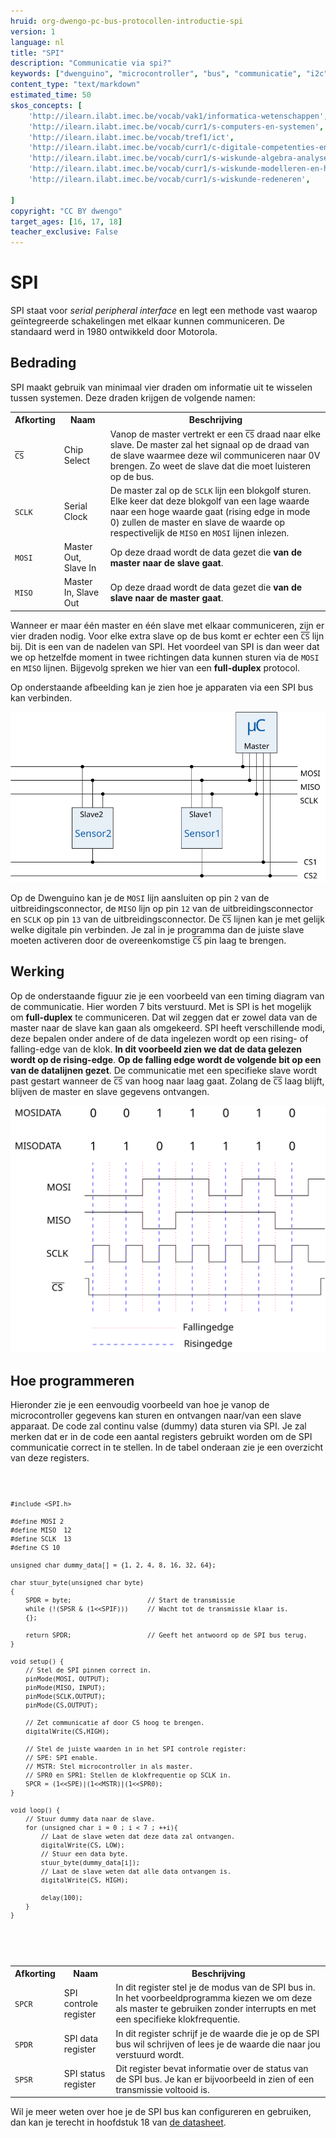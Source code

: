 ```yaml
---
hruid: org-dwengo-pc-bus-protocollen-introductie-spi
version: 1
language: nl
title: "SPI"
description: "Communicatie via spi?"
keywords: ["dwenguino", "microcontroller", "bus", "communicatie", "i2c", "spi", "uart", "can"]
content_type: "text/markdown"
estimated_time: 50
skos_concepts: [
    'http://ilearn.ilabt.imec.be/vocab/vak1/informatica-wetenschappen', 
    'http://ilearn.ilabt.imec.be/vocab/curr1/s-computers-en-systemen',
    'http://ilearn.ilabt.imec.be/vocab/tref1/ict',
    'http://ilearn.ilabt.imec.be/vocab/curr1/c-digitale-competenties-en-mediawijsheid',
    'http://ilearn.ilabt.imec.be/vocab/curr1/s-wiskunde-algebra-analyse',
    'http://ilearn.ilabt.imec.be/vocab/curr1/s-wiskunde-modelleren-en-heuristiek',
    'http://ilearn.ilabt.imec.be/vocab/curr1/s-wiskunde-redeneren',

]
copyright: "CC BY dwengo"
target_ages: [16, 17, 18]
teacher_exclusive: False
---
```


# SPI

SPI staat voor *serial peripheral interface* en legt een methode vast waarop geïntegreerde schakelingen met elkaar kunnen communiceren. De standaard werd in 1980 ontwikkeld door Motorola. 

## Bedrading

SPI maakt gebruik van minimaal vier draden om informatie uit te wisselen tussen systemen. Deze draden krijgen de volgende namen:

<table>
<tr>
<th>Afkorting</th>
<th>Naam</th>
<th>Beschrijving</th>
</tr>
<tr>
<td><code class="lang-cpp" style="text-decoration:overline">CS</code></td>
<td>Chip Select</td>
<td>Vanop de master vertrekt er een <code class="lang-cpp" style="text-decoration:overline">CS</code> draad naar elke slave. De master zal het signaal op de draad van de slave waarmee deze wil communiceren naar 0V brengen. Zo weet de slave dat die moet luisteren op de bus.</td>
</tr>
<tr>
<td><code class="lang-cpp">SCLK</code></td>
<td>Serial Clock</td>
<td>De master zal op de <code class="lang-cpp">SCLK</code> lijn een blokgolf sturen. Elke keer dat deze blokgolf van een lage waarde naar een hoge waarde gaat (rising edge in mode 0) zullen de master en slave de waarde op respectivelijk de <code class="lang-cpp">MISO</code> en <code class="lang-cpp">MOSI</code> lijnen inlezen.</td>
</tr>
<tr>
<td><code class="lang-cpp">MOSI</code></td>
<td>Master Out, Slave In</td>
<td>Op deze draad wordt de data gezet die <strong>van de master naar de slave gaat</strong>.</td>
</tr>
<tr>
<td><code class="lang-cpp">MISO</code></td>
<td>Master In, Slave Out</td>
<td>Op deze draad wordt de data gezet die <strong>van de slave naar de master gaat</strong>.</td>
</tr>
</table>

Wanneer er maar één master en één slave met elkaar communiceren, zijn er vier draden nodig. Voor elke extra slave op de bus komt er echter een <code class="lang-cpp" style="text-decoration:overline">CS</code> lijn bij. Dit is een van de nadelen van SPI. Het voordeel van SPI is dan weer dat we op hetzelfde moment in twee richtingen data kunnen sturen via de <code class="lang-cpp">MOSI</code> en <code class="lang-cpp">MISO</code> lijnen. Bijgevolg spreken we hier van een **full-duplex** protocol.

Op onderstaande afbeelding kan je zien hoe je apparaten via een SPI bus kan verbinden.

![Een voorbeeld van een SPI schakeling.](images/spi.svg)

Op de Dwenguino kan je de <code class="lang-cpp">MOSI</code> lijn aansluiten op pin <code class="lang-cpp">2</code> van de uitbreidingsconnector, de <code class="lang-cpp">MISO</code> lijn op pin <code class="lang-cpp">12</code> van de uitbreidingsconnector en <code class="lang-cpp">SCLK</code> op pin <code class="lang-cpp">13</code> van de uitbreidingsconnector. De <code class="lang-cpp" style="text-decoration:overline">CS</code> lijnen kan je met gelijk welke digitale pin verbinden. Je zal in je programma dan de juiste slave moeten activeren door de overeenkomstige <code class="lang-cpp" style="text-decoration:overline">CS</code> pin laag te brengen.

## Werking

Op de onderstaande figuur zie je een voorbeeld van een timing diagram van de communicatie. Hier worden 7 bits verstuurd. Met is SPI is het mogelijk om **full-duplex** te communiceren. Dat wil zeggen dat er zowel data van de master naar de slave kan gaan als omgekeerd. SPI heeft verschillende modi, deze bepalen onder andere of de data ingelezen wordt op een rising- of falling-edge van de klok. **In dit voorbeeld zien we dat de data gelezen wordt op de rising-edge**. **Op de falling edge wordt de volgende bit op een van de datalijnen gezet**. De communicatie met een specifieke slave wordt past gestart wanneer de <code class="lang-cpp" style="text-decoration:overline">CS</code> van hoog naar laag gaat. Zolang de <code class="lang-cpp" style="text-decoration:overline">CS</code> laag blijft, blijven de master en slave gegevens ontvangen.

![Voorbeeld SPI timing diagram](images/spi_timing_diagram.svg)

## Hoe programmeren

Hieronder zie je een eenvoudig voorbeeld van hoe je vanop de microcontroller gegevens kan sturen en ontvangen naar/van een slave apparaat. De code zal continu valse (dummy) data sturen via SPI. Je zal merken dat er in de code een aantal registers gebruikt worden om de SPI communicatie correct in te stellen. In de tabel onderaan zie je een overzicht van deze registers.

<div class="dwengo-content dwengo-code-simulator">
    <pre>
<code class="language-cpp" data-filename="filename.cpp">

    #include <SPI.h>

    #define MOSI 2
    #define MISO  12
    #define SCLK  13
    #define CS 10

    unsigned char dummy_data[] = {1, 2, 4, 8, 16, 32, 64};

    char stuur_byte(unsigned char byte)
    {
        SPDR = byte;                    // Start de transmissie
        while (!(SPSR & (1<<SPIF)))     // Wacht tot de transmissie klaar is.
        {};

        return SPDR;                    // Geeft het antwoord op de SPI bus terug.
    }

    void setup() {
        // Stel de SPI pinnen correct in.
        pinMode(MOSI, OUTPUT);
        pinMode(MISO, INPUT);
        pinMode(SCLK,OUTPUT);
        pinMode(CS,OUTPUT);

        // Zet communicatie af door CS hoog te brengen.
        digitalWrite(CS,HIGH); 

        // Stel de juiste waarden in in het SPI controle register:
        // SPE: SPI enable.
        // MSTR: Stel microcontroller in als master.
        // SPR0 en SPR1: Stellen de klokfrequentie op SCLK in.
        SPCR = (1<<SPE)|(1<<MSTR)|(1<<SPR0);
    }

    void loop() {
        // Stuur dummy data naar de slave.
        for (unsigned char i = 0 ; i < 7 ; ++i){
            // Laat de slave weten dat deze data zal ontvangen.
            digitalWrite(CS, LOW); 
            // Stuur een data byte.
            stuur_byte(dummy_data[i]);
            // Laat de slave weten dat alle data ontvangen is.
            digitalWrite(CS, HIGH);

            delay(100);
        }
    }


</code>
    </pre>
</div>

<table>
<tr>
<th>Afkorting</th>
<th>Naam</th>
<th>Beschrijving</th>
</tr>
<tr>
<td><code class="lang-cpp">SPCR</code></td>
<td>SPI controle register</td>
<td>In dit register stel je de modus van de SPI bus in. In het voorbeeldprogramma kiezen we om deze als master te gebruiken zonder interrupts en met een specifieke klokfrequentie.</td>
</tr>
<tr>
<td><code class="lang-cpp">SPDR</code></td>
<td>SPI data register</td>
<td>In dit register schrijf je de waarde die je op de SPI bus wil schrijven of lees je de waarde die naar jou verstuurd wordt.</td>
</tr>
<tr>
<td><code class="lang-cpp">SPSR</code></td>
<td>SPI status register</td>
<td>Dit register bevat informatie over de status van de SPI bus. Je kan er bijvoorbeeld in zien of een transmissie voltooid is.</td>
</tr>
</table>

Wil je meer weten over hoe je de SPI bus kan configureren en gebruiken, dan kan je terecht in hoofdstuk 18 van [de datasheet](images/AT90USB646.pdf).